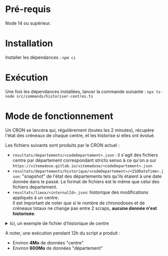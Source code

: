 # Pré-requis

Node 14 ou supérieur.

# Installation

Installer les dépendances : `npm ci`

# Exécution

Une fois les dépendances installées, lancer la commande suivante : `npx ts-node src/commands/historiser-centres.ts `

# Mode de fonctionnement

Un CRON se lancera qui, régulièrement (toutes les 2 minutes), récupère l'état des créneaux de chaque
centre, et les historise si elles ont évolué.


Les fichiers suivants sont produits par le CRON actuel :
- `resultats/departements/<codeDepartement>.json` : il s'agit des fichiers centre par département correspondant 
  stricto senso à ce qu'on a sur `https://vitemadose.gitlab.io/vitemadose/<codeDepartement>.json`
- `resultats/departements/historique/<codeDepartement>/<ISODateTime>.json`: "snapshot" de l'état des 
  départements tels qu'ils étaient à une date donnée dans le passé. Le format de fichiers est le même
  que celui des fichiers departement.
- `resultats/lieux/<internalId>.json`: historique des modifications appliqués à un centre.    
  Il est important de noter que si le nombre de chronodoses et de créneaux totaux ne change pas
  entre 2 scraps, **aucune donnée n'est historisée**.
  
<details>
<summary>Ici, un exemple de fichier d'historique de centre</summary>
<p>

```json
{
  "lieu": {
    "internal_id": "maiia5ffdf3319021595c9eb87497",
    "departement": "93",
    "location": {
      "longitude": 2.54251,
      "latitude": 48.926025,
      "city": "Livry-Gargan",
      "cp": "93190"
    },
    "nom": "Centre de recours à la vaccination de livry gargan",
    "url": "https://www.maiia.com/centre-de-vaccination/93190-livry-gargan/centre-de-recours-a-la-vaccination-de-livry-gargan?centerid=5ffdf3319021595c9eb87497",
    "appointment_by_phone_only": false,
    "plateforme": "Maiia",
    "metadata": {
      "address": "2-16 avenue Ferrer (Gymnase Jacob) 93190 Livry-Gargan",
      "business_hours": {
        "Lundi": "08:45-17:00",
        "Mardi": "08:45-17:00",
        "Mercredi": "08:45-17:00",
        "Jeudi": "08:45-17:00",
        "Vendredi": "08:45-17:00",
        "Samedi": "08:45-17:00",
        "Dimanche": "08:45-17:00"
      },
      "phone_number": "+33800093190"
    },
    "type": "vaccination-center",
    "vaccine_type": [
      "ARNm",
      "Pfizer-BioNTech"
    ]
  },
  "stats": [
    {
      "date": "2021-05-17T00:14:28.372545+02:00",
      "prochain_rdv": "2021-05-17T08:55:00+00:00",
      "appointment_count": 600,
      "chronodose_appointment_count": 3
    },
    {
      "date": "2021-05-17T06:48:07.287965+02:00",
      "prochain_rdv": "2021-05-17T11:55:00+00:00",
      "appointment_count": 601,
      "chronodose_appointment_count": 1
    },
    {
      "date": "2021-05-17T06:58:43.004695+02:00",
      "prochain_rdv": "2021-05-18T07:20:00+00:00",
      "appointment_count": 600,
      "chronodose_appointment_count": 0
    },
    {
      "date": "2021-05-17T08:34:04.855115+02:00",
      "prochain_rdv": "2021-05-18T06:30:00+00:00",
      "appointment_count": 603,
      "chronodose_appointment_count": 3
    },
    {
      "date": "2021-05-17T08:40:07.951313+02:00",
      "prochain_rdv": "2021-05-17T10:45:00+00:00",
      "appointment_count": 607,
      "chronodose_appointment_count": 8
    },
    {
      "date": "2021-05-17T08:44:38.602777+02:00",
      "prochain_rdv": "2021-05-18T06:45:00+00:00",
      "appointment_count": 600,
      "chronodose_appointment_count": 0
    },
    {
      "date": "2021-05-17T08:59:52.846679+02:00",
      "prochain_rdv": "2021-05-17T16:55:00+00:00",
      "appointment_count": 601,
      "chronodose_appointment_count": 2
    },
    {
      "date": "2021-05-17T09:10:58.965135+02:00",
      "prochain_rdv": "2021-05-18T06:45:00+00:00",
      "appointment_count": 600,
      "chronodose_appointment_count": 1
    },
    {
      "date": "2021-05-17T09:14:48.632057+02:00",
      "prochain_rdv": "2021-05-18T06:45:00+00:00",
      "appointment_count": 601,
      "chronodose_appointment_count": 2
    },
    {
      "date": "2021-05-17T09:19:53.605250+02:00",
      "prochain_rdv": "2021-05-17T11:25:00+00:00",
      "appointment_count": 600,
      "chronodose_appointment_count": 2
    },
    {
      "date": "2021-05-17T09:54:50.360135+02:00",
      "prochain_rdv": "2021-05-17T12:45:00+00:00",
      "appointment_count": 601,
      "chronodose_appointment_count": 4
    },
    {
      "date": "2021-05-17T09:58:38.410175+02:00",
      "prochain_rdv": "2021-05-17T12:45:00+00:00",
      "appointment_count": 600,
      "chronodose_appointment_count": 4
    },
    {
      "date": "2021-05-17T11:03:55.726722+02:00",
      "prochain_rdv": "2021-05-18T07:25:00+00:00",
      "appointment_count": 700,
      "chronodose_appointment_count": 8
    },
    {
      "date": "2021-05-17T11:09:59.089161+02:00",
      "prochain_rdv": "2021-05-18T08:25:00+00:00",
      "appointment_count": 708,
      "chronodose_appointment_count": 16
    },
    {
      "date": "2021-05-17T11:14:00.349680+02:00",
      "prochain_rdv": "2021-05-17T17:25:00+00:00",
      "appointment_count": 701,
      "chronodose_appointment_count": 3
    },
    {
      "date": "2021-05-17T11:19:33.708204+02:00",
      "prochain_rdv": "2021-05-18T09:00:00+00:00",
      "appointment_count": 700,
      "chronodose_appointment_count": 1
    },
    {
      "date": "2021-05-17T11:56:42.704491+02:00",
      "prochain_rdv": "2021-05-18T09:30:00+00:00",
      "appointment_count": 701,
      "chronodose_appointment_count": 3
    },
    {
      "date": "2021-05-17T12:01:33.620201+02:00",
      "prochain_rdv": "2021-05-18T10:00:00+00:00",
      "appointment_count": 700,
      "chronodose_appointment_count": 0
    }
  ]
}
```

</p>
</details>

A noter, une exécution pendant 12h du script a produit :  
- Environ **4Mo** de données "centre"
- Environ **600Mo** de données "département"
